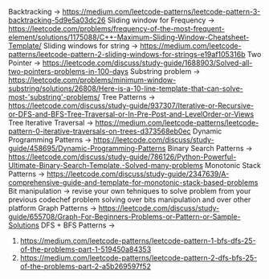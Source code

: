 Backtracking -> https://medium.com/leetcode-patterns/leetcode-pattern-3-backtracking-5d9e5a03dc26 
Sliding window for Frequency -> https://leetcode.com/problems/frequency-of-the-most-frequent-element/solutions/1175088/C++-Maximum-Sliding-Window-Cheatsheet-Template/ 
Sliding windows for string -> https://medium.com/leetcode-patterns/leetcode-pattern-2-sliding-windows-for-strings-e19af105316b
Two Pointer -> https://leetcode.com/discuss/study-guide/1688903/Solved-all-two-pointers-problems-in-100-days
Substring problem -> https://leetcode.com/problems/minimum-window-substring/solutions/26808/Here-is-a-10-line-template-that-can-solve-most-'substring'-problems/ 
Tree Patterns -> https://leetcode.com/discuss/study-guide/937307/Iterative-or-Recursive-or-DFS-and-BFS-Tree-Traversal-or-In-Pre-Post-and-LevelOrder-or-Views 
Tree Iterative Traversal -> https://medium.com/leetcode-patterns/leetcode-pattern-0-iterative-traversals-on-trees-d373568eb0ec
Dynamic Programming Patterns -> https://leetcode.com/discuss/study-guide/458695/Dynamic-Programming-Patterns 
Binary Search Patterns -> https://leetcode.com/discuss/study-guide/786126/Python-Powerful-Ultimate-Binary-Search-Template.-Solved-many-problems
Monotonic Stack Patterns -> https://leetcode.com/discuss/study-guide/2347639/A-comprehensive-guide-and-template-for-monotonic-stack-based-problems  
Bit manipulation -> revise your own tehniques to solve problem from your previous codechef problem solving over bits manipulation and over other platform 
Graph Patterns -> https://leetcode.com/discuss/study-guide/655708/Graph-For-Beginners-Problems-or-Pattern-or-Sample-Solutions 
DFS + BFS Patterns ->
1. https://medium.com/leetcode-patterns/leetcode-pattern-1-bfs-dfs-25-of-the-problems-part-1-519450a84353 
2. https://medium.com/leetcode-patterns/leetcode-pattern-2-dfs-bfs-25-of-the-problems-part-2-a5b269597f52